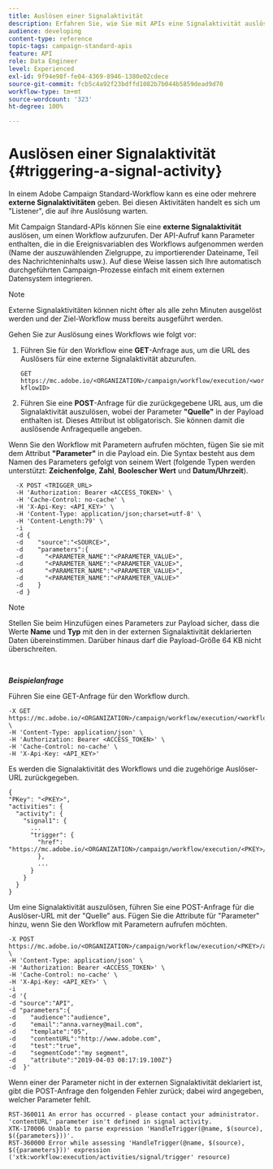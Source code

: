 ```yaml
---
title: Auslösen einer Signalaktivität
description: Erfahren Sie, wie Sie mit APIs eine Signalaktivität auslösen können.
audience: developing
content-type: reference
topic-tags: campaign-standard-apis
feature: API
role: Data Engineer
level: Experienced
exl-id: 9f94e98f-fe04-4369-8946-1380e02cdece
source-git-commit: fcb5c4a92f23bdffd1082b7b044b5859dead9d70
workflow-type: tm+mt
source-wordcount: '323'
ht-degree: 100%

---
```


# Auslösen einer Signalaktivität {#triggering-a-signal-activity}

In einem Adobe Campaign Standard-Workflow kann es eine oder mehrere **externe Signalaktivitäten** geben. Bei diesen Aktivitäten handelt es sich um &quot;Listener&quot;, die auf ihre Auslösung warten.

Mit Campaign Standard-APIs können Sie eine **externe Signalaktivität** auslösen, um einen Workflow aufzurufen. Der API-Aufruf kann Parameter enthalten, die in die Ereignisvariablen des Workflows aufgenommen werden (Name der auszuwählenden Zielgruppe, zu importierender Dateiname, Teil des Nachrichteninhalts usw.). Auf diese Weise lassen sich Ihre automatisch durchgeführten Campaign-Prozesse einfach mit einem externen Datensystem integrieren.

>[!NOTE]
>
>Externe Signalaktivitäten können nicht öfter als alle zehn Minuten ausgelöst werden und der Ziel-Workflow muss bereits ausgeführt werden.

Gehen Sie zur Auslösung eines Workflows wie folgt vor:

1. Führen Sie für den Workflow eine **GET**-Anfrage aus, um die URL des Auslösers für eine externe Signalaktivität abzurufen.

   `GET https://mc.adobe.io/<ORGANIZATION>/campaign/workflow/execution/<workflowID>`

1. Führen Sie eine **POST**-Anfrage für die zurückgegebene URL aus, um die Signalaktivität auszulösen, wobei der Parameter **&quot;Quelle&quot;** in der Payload enthalten ist. Dieses Attribut ist obligatorisch. Sie können damit die auslösende Anfragequelle angeben.

Wenn Sie den Workflow mit Parametern aufrufen möchten, fügen Sie sie mit dem Attribut **&quot;Parameter&quot;** in die Payload ein. Die Syntax besteht aus dem Namen des Parameters gefolgt von seinem Wert (folgende Typen werden unterstützt: **Zeichenfolge**, **Zahl**, **Boolescher Wert** und **Datum/Uhrzeit**).

```
  -X POST <TRIGGER_URL>
  -H 'Authorization: Bearer <ACCESS_TOKEN>' \
  -H 'Cache-Control: no-cache' \
  -H 'X-Api-Key: <API_KEY>' \
  -H 'Content-Type: application/json;charset=utf-8' \
  -H 'Content-Length:79' \
  -i
  -d {
  -d    "source":"<SOURCE>",
  -d    "parameters":{
  -d      "<PARAMETER_NAME":"<PARAMETER_VALUE>",
  -d      "<PARAMETER_NAME":"<PARAMETER_VALUE>",
  -d      "<PARAMETER_NAME":"<PARAMETER_VALUE>",  
  -d      "<PARAMETER_NAME":"<PARAMETER_VALUE>"
  -d    }
  -d }
```

>[!NOTE]
>
>Stellen Sie beim Hinzufügen eines Parameters zur Payload sicher, dass die Werte **Name** und **Typ** mit den in der externen Signalaktivität deklarierten Daten übereinstimmen. Darüber hinaus darf die Payload-Größe 64 KB nicht überschreiten.

<br/>

***Beispielanfrage***

Führen Sie eine GET-Anfrage für den Workflow durch.

```
-X GET https://mc.adobe.io/<ORGANIZATION>/campaign/workflow/execution/<workflowID> \
-H 'Content-Type: application/json' \
-H 'Authorization: Bearer <ACCESS_TOKEN>' \
-H 'Cache-Control: no-cache' \
-H 'X-Api-Key: <API_KEY>'
```

Es werden die Signalaktivität des Workflows und die zugehörige Auslöser-URL zurückgegeben.

```
{
"PKey": "<PKEY>",
"activities": {
  "activity": {
    "signal1": {
      ...
      "trigger": {
        "href": "https://mc.adobe.io/<ORGANIZATION>/campaign/workflow/execution/<PKEY>/activities/activity/<PKEY>/trigger/"
        },
        ...
      }
    }
  }
}
```

Um eine Signalaktivität auszulösen, führen Sie eine POST-Anfrage für die Auslöser-URL mit der &quot;Quelle&quot; aus. Fügen Sie die Attribute für &quot;Parameter&quot; hinzu, wenn Sie den Workflow mit Parametern aufrufen möchten.

```
-X POST https://mc.adobe.io/<ORGANIZATION>/campaign/workflow/execution/<PKEY>/activities/activity/<PKEY>/trigger \
-H 'Content-Type: application/json' \
-H 'Authorization: Bearer <ACCESS_TOKEN>' \
-H 'Cache-Control: no-cache' \
-H 'X-Api-Key: <API_KEY>' \
-i
-d '{
-d "source":"API",
-d "parameters":{
-d    "audience":"audience",
-d    "email":"anna.varney@mail.com",
-d    "template":"05",
-d    "contentURL":"http://www.adobe.com",
-d    "test":"true",
-d    "segmentCode":"my segment",
-d    "attribute":"2019-04-03 08:17:19.100Z"}
-d  }'
```

<!-- + réponse -->

Wenn einer der Parameter nicht in der externen Signalaktivität deklariert ist, gibt die POST-Anfrage den folgenden Fehler zurück; dabei wird angegeben, welcher Parameter fehlt.

```
RST-360011 An error has occurred - please contact your administrator.
'contentURL' parameter isn't defined in signal activity.
XTK-170006 Unable to parse expression 'HandleTrigger(@name, $(source), $({parameters}))'.
RST-360000 Error while assessing 'HandleTrigger(@name, $(source), $({parameters}))' expression ('xtk:workflow:execution/activities/signal/trigger' resource)
```
